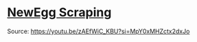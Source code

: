 # [NewEgg Scraping](https://youtu.be/zAEfWiC_KBU?si=MpY0xMHZctx2dxJo)
Source: https://youtu.be/zAEfWiC_KBU?si=MpY0xMHZctx2dxJo
